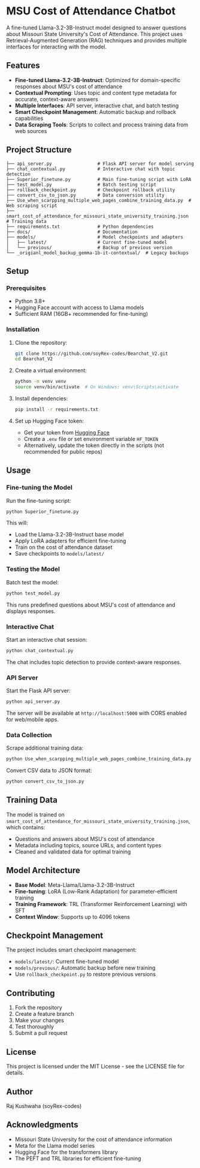 # MSU Cost of Attendance Chatbot

A fine-tuned Llama-3.2-3B-Instruct model designed to answer questions about Missouri State University's Cost of Attendance. This project uses Retrieval-Augmented Generation (RAG) techniques and provides multiple interfaces for interacting with the model.

## Features

- **Fine-tuned Llama-3.2-3B-Instruct**: Optimized for domain-specific responses about MSU's cost of attendance
- **Contextual Prompting**: Uses topic and content type metadata for accurate, context-aware answers
- **Multiple Interfaces**: API server, interactive chat, and batch testing
- **Smart Checkpoint Management**: Automatic backup and rollback capabilities
- **Data Scraping Tools**: Scripts to collect and process training data from web sources

## Project Structure

```
├── api_server.py                 # Flask API server for model serving
├── chat_contextual.py            # Interactive chat with topic detection
├── Superior_finetune.py          # Main fine-tuning script with LoRA
├── test_model.py                 # Batch testing script
├── rollback_checkpoint.py        # Checkpoint rollback utility
├── convert_csv_to_json.py        # Data conversion utility
├── Use_when_scarpping_multiple_web_pages_combine_training_data.py  # Web scraping script
├── smart_cost_of_attendance_for_missouri_state_university_training.json  # Training data
├── requirements.txt              # Python dependencies
├── docs/                         # Documentation
├── models/                       # Model checkpoints and adapters
│   ├── latest/                   # Current fine-tuned model
│   └── previous/                 # Backup of previous version
└── _origianl_model_backup_gemma-1b-it-contextual/  # Legacy backups
```

## Setup

### Prerequisites

- Python 3.8+
- Hugging Face account with access to Llama models
- Sufficient RAM (16GB+ recommended for fine-tuning)

### Installation

1. Clone the repository:
   ```bash
   git clone https://github.com/soyRex-codes/Bearchat_V2.git
   cd Bearchat_V2
   ```

2. Create a virtual environment:
   ```bash
   python -m venv venv
   source venv/bin/activate  # On Windows: venv\Scripts\activate
   ```

3. Install dependencies:
   ```bash
   pip install -r requirements.txt
   ```

4. Set up Hugging Face token:
   - Get your token from [Hugging Face](https://huggingface.co/settings/tokens)
   - Create a `.env` file or set environment variable `HF_TOKEN`
   - Alternatively, update the token directly in the scripts (not recommended for public repos)

## Usage

### Fine-tuning the Model

Run the fine-tuning script:
```bash
python Superior_finetune.py
```

This will:
- Load the Llama-3.2-3B-Instruct base model
- Apply LoRA adapters for efficient fine-tuning
- Train on the cost of attendance dataset
- Save checkpoints to `models/latest/`

### Testing the Model

Batch test the model:
```bash
python test_model.py
```

This runs predefined questions about MSU's cost of attendance and displays responses.

### Interactive Chat

Start an interactive chat session:
```bash
python chat_contextual.py
```

The chat includes topic detection to provide context-aware responses.

### API Server

Start the Flask API server:
```bash
python api_server.py
```

The server will be available at `http://localhost:5000` with CORS enabled for web/mobile apps.

### Data Collection

Scrape additional training data:
```bash
python Use_when_scarpping_multiple_web_pages_combine_training_data.py
```

Convert CSV data to JSON format:
```bash
python convert_csv_to_json.py
```

## Training Data

The model is trained on `smart_cost_of_attendance_for_missouri_state_university_training.json`, which contains:
- Questions and answers about MSU's cost of attendance
- Metadata including topics, source URLs, and content types
- Cleaned and validated data for optimal training

## Model Architecture

- **Base Model**: Meta-Llama/Llama-3.2-3B-Instruct
- **Fine-tuning**: LoRA (Low-Rank Adaptation) for parameter-efficient training
- **Training Framework**: TRL (Transformer Reinforcement Learning) with SFT
- **Context Window**: Supports up to 4096 tokens

## Checkpoint Management

The project includes smart checkpoint management:
- `models/latest/`: Current fine-tuned model
- `models/previous/`: Automatic backup before new training
- Use `rollback_checkpoint.py` to restore previous versions

## Contributing

1. Fork the repository
2. Create a feature branch
3. Make your changes
4. Test thoroughly
5. Submit a pull request

## License

This project is licensed under the MIT License - see the LICENSE file for details.

## Author

Raj Kushwaha (soyRex-codes)

## Acknowledgments

- Missouri State University for the cost of attendance information
- Meta for the Llama model series
- Hugging Face for the transformers library
- The PEFT and TRL libraries for efficient fine-tuning